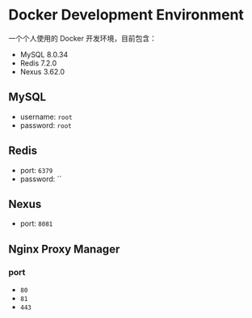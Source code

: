 # Docker Development Environment

一个个人使用的 Docker 开发环境，目前包含：

* MySQL 8.0.34
* Redis 7.2.0
* Nexus 3.62.0

## MySQL

* username: `root`
* password: `root`

## Redis

* port: `6379`
* password: ``

## Nexus

* port: `8081`

## Nginx Proxy Manager

### port

* `80`
* `81`
* `443`
